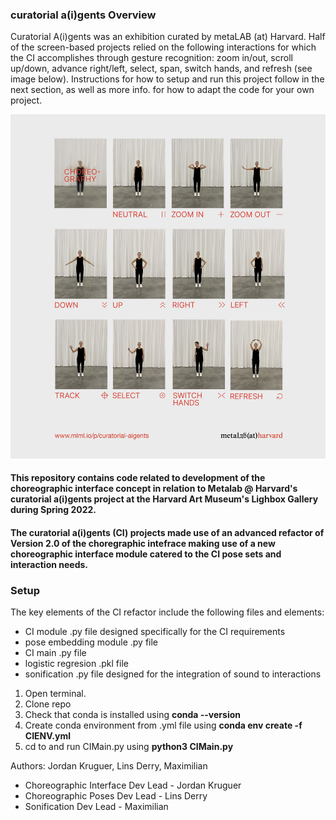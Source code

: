 ### curatorial a(i)gents Overview

Curatorial A(i)gents was an exhibition curated by metaLAB (at) Harvard. Half of the screen-based projects relied on the following interactions for which the CI accomplishes through gesture recognition: zoom in/out, scroll up/down, advance right/left, select, span, switch hands, and refresh (see image below). Instructions for how to setup and run this project follow in the next section, as well as more info. for how to adapt the code for your own project.

![Interactive Gestures](/curatorial-a(i)gents/gestures.jpeg)

#### This repository contains code related to development of the choreographic interface concept in relation to Metalab @ Harvard's curatorial a(i)gents project at the Harvard Art Museum's Lighbox Gallery during Spring 2022. 

#### The curatorial a(i)gents (CI) projects made use of an advanced refactor of Version 2.0 of the choregraphic intefrace making use of a new choreographic interface module catered to the CI pose sets and interaction needs. 

### Setup

The key elements of the CI refactor include the following files and elements:
* CI module .py file designed specifically for the CI requirements
* pose embedding module .py file
* CI main .py file
* logistic regresion .pkl file
* sonification .py file designed for the integration of sound to interactions

1) Open terminal.
2) Clone repo
3) Check that conda is installed using **conda --version**
4) Create conda environment from .yml file using **conda env create -f CIENV.yml**
5) cd to and run CIMain.py using **python3 CIMain.py**



Authors: Jordan Kruguer, Lins Derry, Maximilian
* Choreographic Interface Dev Lead - Jordan Kruguer
* Choreographic Poses Dev Lead - Lins Derry
* Sonification Dev Lead - Maximilian
